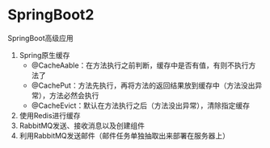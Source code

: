 # SpringBoot2
SpringBoot高级应用
1. Spring原生缓存
    -   @CacheAable：在方法执行之前判断，缓存中是否有值，有则不执行方法了
    -   @CachePut：方法先执行，再将方法的返回结果放到缓存中（方法没出异常），方法必然会执行
    -   @CacheEvict：默认在方法执行之后（方法没出异常），清除指定缓存
2. 使用Redis进行缓存
3. RabbitMQ发送、接收消息以及创建组件
4. 利用RabbitMQ发送邮件（邮件任务单独抽取出来部署在服务器上）